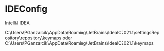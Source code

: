 # IDEConfig

IntelliJ IDEA

C:\Users\PGanzarcik\AppData\Roaming\JetBrains\IdeaIC2021.1\settingsRepository\repository\keymaps
oder 
C:\Users\PGanzarcik\AppData\Roaming\JetBrains\IdeaIC2021.1\keymaps
